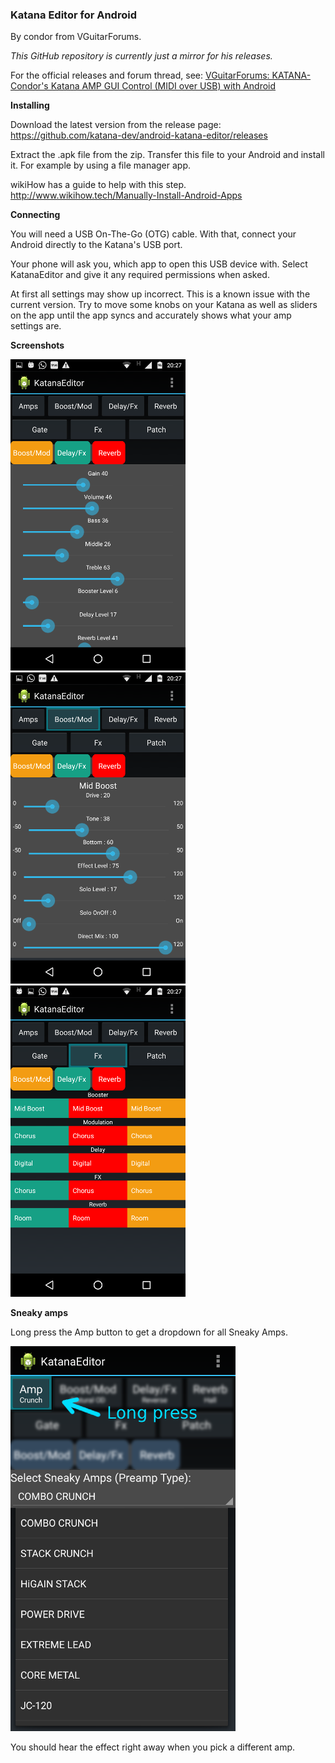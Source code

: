### Katana Editor for Android

By condor from VGuitarForums.

_This GitHub repository is currently just a mirror for his releases._

For the official releases and forum thread, see:
[VGuitarForums: KATANA- Condor's Katana AMP GUI Control (MIDI over USB) with Android](http://www.vguitarforums.com/smf/index.php?topic=20234.50)

**Installing**

Download the latest version from the release page:
https://github.com/katana-dev/android-katana-editor/releases

Extract the .apk file from the zip. Transfer this file to your Android and install it.
For example by using a file manager app.

wikiHow has a guide to help with this step. http://www.wikihow.tech/Manually-Install-Android-Apps

**Connecting**

You will need a USB On-The-Go (OTG) cable.
With that, connect your Android directly to the Katana's USB port.

Your phone will ask you, which app to open this USB device with.
Select KatanaEditor and give it any required permissions when asked.

At first all settings may show up incorrect. This is a known issue with the current version.
Try to move some knobs on your Katana as well as sliders on the app until the app syncs and accurately shows what your amp settings are.

**Screenshots**

![](img/ss-panel.png) ![](img/ss-boostmod.png) ![](img/ss-fx.png)

**Sneaky amps**

Long press the Amp button to get a dropdown for all Sneaky Amps.

![](img/ss-sneakyamps.png)

You should hear the effect right away when you pick a different amp.